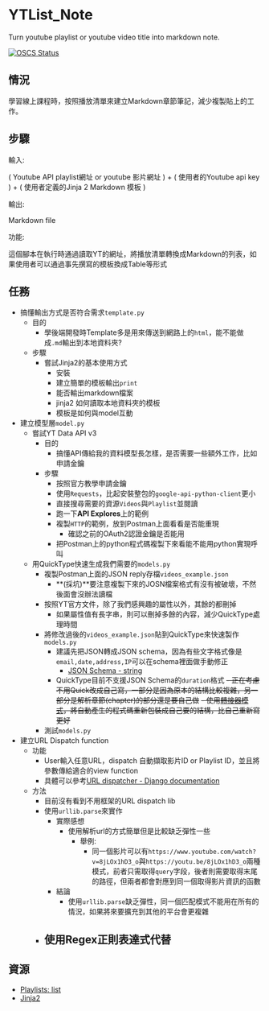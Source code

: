 # YTList_Note

Turn youtube playlist or youtube video title into markdown note.

[![OSCS Status](https://www.oscs1024.com/platform/badge/Loukei/YTList_Note.svg?size=small)](https://www.oscs1024.com/project/Loukei/YTList_Note?ref=badge_small)

## 情況

學習線上課程時，按照播放清單來建立Markdown章節筆記，減少複製貼上的工作。

## 步驟

輸入:

( Youtube API playlist網址 or youtube 影片網址 ) + ( 使用者的Youtube api key ) + ( 使用者定義的Jinja 2 Markdown 模板 )

輸出: 

Markdown file

功能:

這個腳本在執行時通過讀取YT的網址，將播放清單轉換成Markdown的列表，如果使用者可以通過事先撰寫的模板換成Table等形式

## 任務

- 搞懂輸出方式是否符合需求`template.py`
  - 目的
    - 學後端開發時Template多是用來傳送到網路上的`html`，能不能做成`.md`輸出到本地資料夾?
  - 步驟
    - 嘗試Jinja2的基本使用方式
      - 安裝
      - 建立簡單的模板輸出`print`
      - 能否輸出markdown檔案
      - jinja2 如何讀取本地資料夾的模板
      - 模板是如何與model互動
- 建立模型層`model.py`
  - 嘗試YT Data API v3
    - 目的
      - 搞懂API傳給我的資料模型長怎樣，是否需要一些額外工作，比如申請金鑰
    - 步驟
      - 按照官方教學申請金鑰
      - 使用`Requests`，比起安裝整包的`google-api-python-client`更小
      - 直接搜尋需要的資源`Videos`與`Playlist`並閱讀
      - 跑一下**API Explores**上的範例
      - 複製`HTTP`的範例，放到Postman上面看看是否能重現
        - 確認之前的OAuth2認證金鑰是否能用
      - 把Postman上的python程式碼複製下來看能不能用python實現呼叫
  - 用QuickType快速生成我們需要的`models.py`
    - 複製Postman上面的JSON reply存檔`videos_example.json`
      - **(採坑)**要注意複製下來的JOSN檔案格式有沒有被破壞，不然後面會沒辦法讀檔
    - 按照YT官方文件，除了我們感興趣的屬性以外，其餘的都刪掉
      - 如果屬性值有長字串，則可以刪掉多餘的內容，減少QuickType處理時間
    - 將修改過後的`videos_example.json`貼到QuickType來快速製作`models.py`
      - 建議先把JSON轉成JSON schema，因為有些文字格式像是`email,date,address,IP`可以在schema裡面做手動修正
        - [JSON Schema - string](https://json-schema.org/understanding-json-schema/reference/string.html#dates-and-times)
      - QuickType目前不支援JSON Schema的`duration`格式
      ~~- 正在考慮不用Quick改成自己寫，一部分是因為原本的結構比較複雜，另一部分是解析章節(chapter)的部分還是要自己做~~
        ~~- 使用[轉接器模式](https://en.wikipedia.org/wiki/Adapter_pattern)，將自動產生的程式碼重新包裝成自己要的結構，比自己重新寫更好~~
    - 測試`models.py`
- 建立URL Dispatch function
  - 功能
    - User輸入任意URL，dispatch 自動擷取影片ID or Playlist ID，並且將參數傳給適合的view function
    - 具體可以參考[URL dispatcher - Django documentation](https://docs.djangoproject.com/en/4.0/topics/http/urls/)
  - 方法
    - 目前沒有看到不用框架的URL dispatch lib
    - 使用`urllib.parse`來實作
      - 實際感想
        - 使用解析url的方式簡單但是比較缺乏彈性一些
          - 舉例:
            - 同一個影片可以有`https://www.youtube.com/watch?v=8jLOx1hD3_o`與`https://youtu.be/8jLOx1hD3_o`兩種模式，前者只需取得`query`字段，後者則需要取得末尾的路徑，但兩者都會對應到同一個取得影片資訊的函數
      - 結論
        - 使用`urllib.parse`缺乏彈性，同一個匹配模式不能用在所有的情況，如果將來要擴充到其他的平台會更複雜
    - 使用Regex正則表達式代替
      - 

## 資源

- [Playlists: list](https://developers.google.com/youtube/v3/docs/playlists/list) 
- [Jinja2](http://docs.jinkan.org/docs/jinja2/)